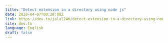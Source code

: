 ```yaml
---
title: "Detect extension in a directory using node js"
date: 2020-04-07T00:38:08Z
link: https://dev.to/jalal246/detect-extension-in-a-directory-using-node-js-b9l?utm_medium=RSS&utm_source=news.12bit.vn
site: dev.to
language: English
draft: false
---
```

